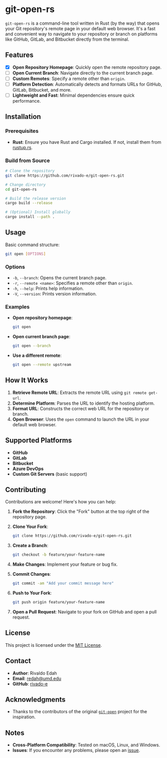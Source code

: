 # git-open-rs

`git-open-rs` is a command-line tool written in Rust (by the way) that opens your Git repository's remote page in your default web browser. It's a fast and convenient way to navigate to your repository or branch on platforms like GitHub, GitLab, and Bitbucket directly from the terminal. 

## Features

- [x] **Open Repository Homepage**: Quickly open the remote repository page.
- [ ] **Open Current Branch**: Navigate directly to the current branch page.
- [ ] **Custom Remotes**: Specify a remote other than `origin`.
- [ ] **Platform Detection**: Automatically detects and formats URLs for GitHub, GitLab, Bitbucket, and more.
- [ ] **Lightweight and Fast**: Minimal dependencies ensure quick performance.

## Installation

### Prerequisites

- **Rust**: Ensure you have Rust and Cargo installed. If not, install them from [rustup.rs](https://rustup.rs).

### Build from Source

```bash
# Clone the repository
git clone https://github.com/rivado-e/git-open-rs.git

# Change directory
cd git-open-rs

# Build the release version
cargo build --release

# (Optional) Install globally
cargo install --path .
```

## Usage

Basic command structure:

```bash
git open [OPTIONS]
```

### Options

- `-b`, `--branch`: Opens the current branch page.
- `-r`, `--remote <name>`: Specifies a remote other than `origin`.
- `-h`, `--help`: Prints help information.
- `-V`, `--version`: Prints version information.

### Examples

- **Open repository homepage**:

  ```bash
  git open
  ```

- **Open current branch page**:

  ```bash
  git open --branch
  ```

- **Use a different remote**:

  ```bash
  git open --remote upstream
  ```

## How It Works

1. **Retrieve Remote URL**: Extracts the remote URL using `git remote get-url`.
2. **Determine Platform**: Parses the URL to identify the hosting platform.
3. **Format URL**: Constructs the correct web URL for the repository or branch.
4. **Open Browser**: Uses the `open` command to launch the URL in your default web browser.

## Supported Platforms

- **GitHub**
- **GitLab**
- **Bitbucket**
- **Azure DevOps**
- **Custom Git Servers** (basic support)

## Contributing

Contributions are welcome! Here's how you can help:

1. **Fork the Repository**: Click the "Fork" button at the top right of the repository page.
2. **Clone Your Fork**:

   ```bash
   git clone https://github.com/rivado-e/git-open-rs.git
   ```

3. **Create a Branch**:

   ```bash
   git checkout -b feature/your-feature-name
   ```

4. **Make Changes**: Implement your feature or bug fix.
5. **Commit Changes**:

   ```bash
   git commit -am "Add your commit message here"
   ```

6. **Push to Your Fork**:

   ```bash
   git push origin feature/your-feature-name
   ```

7. **Open a Pull Request**: Navigate to your fork on GitHub and open a pull request.

## License

This project is licensed under the [MIT License](LICENSE).

## Contact

- **Author**: Rivaldo Edah
- **Email**: redah@umd.edu
- **GitHub**: [rivado-e](https://github.com/rivado-e)

## Acknowledgments

- Thanks to the contributors of the original [`git-open`](https://github.com/paulirish/git-open) project for the inspiration.

## Notes

- **Cross-Platform Compatibility**: Tested on macOS, Linux, and Windows.
- **Issues**: If you encounter any problems, please open an [issue](https://github.com/rivado-e/git-open-rs/issues).


